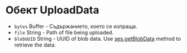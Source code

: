 # Обект UploadData

* `bytes` Buffer - Съдържанието, което се изпраща.
* `file` String - Path of file being uploaded.
* `blobUUID` String - UUID of blob data. Use [ses.getBlobData](../session.md#sesgetblobdataidentifier-callback) method to retrieve the data.
